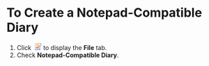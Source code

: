 # To Create a Notepad-Compatible Diary

1. Click  ![](../../images/properties.gif) to display
the **File** tab.
2. Check **Notepad-Compatible Diary**.
